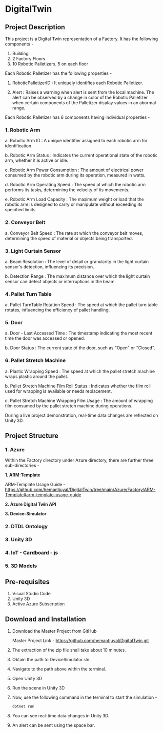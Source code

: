 # DigitalTwin

## Project Description

This project is a Digital Twin representation of a Factory. It has the following components -  

1. Building
2. 2 Factory Floors
3. 10 Robotic Palletizers, 5 on each floor

Each Robotic Palletizer has the following properties - 
1. RoboticPalletizerID : It uniquely identifies each Robotic Palletizer.
   
2. Alert : Raises a warning when alert is sent from the local machine. The alert can be observed by a change in color of the Robotic Palletizer when certain components of the Palletizer display values in an abormal range. 

Each Robotic Palletizer has 6 components having individual properties - 

### 1. Robotic Arm
   
   a. Robotic Arm ID : A unique identifier assigned to each robotic arm for identification.

   b. Robotic Arm Status : Indicates the current operational state of the robotic arm, whether it is active or idle.
   
   c. Robotic Arm Power Consumption : The amount of electrical power consumed by the robotic arm during its operation, measured in watts.
   
   d. Robotic Arm Operating Speed : The speed at which the robotic arm performs its tasks, determining the velocity of its movements.
   
   e. Robotic Arm Load Capacity : The maximum weight or load that the robotic arm is designed to carry or manipulate without exceeding its specified limits.

### 2. Conveyor Belt
   
   a. Conveyor Belt Speed : The rate at which the conveyor belt moves, determining the speed of material or objects being transported.

### 3. Light Curtain Sensor
   
   a. Beam Resolution : The level of detail or granularity in the light curtain sensor's detection, influencing its precision.
   
   b. Detection Range : The maximum distance over which the light curtain sensor can detect objects or interruptions in the beam.

### 4. Pallet Turn Table
   
   a. Pallet TurnTable Rotation Speed : The speed at which the pallet turn table rotates, influencing the efficiency of pallet handling.

### 5. Door
    
   a. Door - Last Accessed Time : The timestamp indicating the most recent time the door was accessed or opened. 
   
   b. Door Status : The current state of the door, such as "Open" or "Closed".

### 6. Pallet Stretch Machine
    
   a. Plastic Wrapping Speed : The speed at which the pallet stretch machine wraps plastic around the pallet.
   
   b. Pallet Stretch Machine Film Roll Status : Indicates whether the film roll used for wrapping is available or needs replacement.
   
   c. Pallet Stretch Machine Wrapping Film Usage : The amount of wrapping film consumed by the pallet stretch machine during operations.
   
During a live project demonstration, real-time data changes are reflected on Unity 3D. 

## Project Structure

### 1. Azure

Within the Factory directory under Azure directory, there are further three sub-directories - 

**1. ARM-Template**

ARM-Template Usage Guide - https://github.com/hemantjuyal/DigitalTwin/tree/main/Azure/Factory/ARM-Template#arm-template-usage-guide
   
**2. Azure Digital Twin API**
   
**3. Device-Simulator**

### 2. DTDL Ontology

### 3. Unity 3D

### 4. IoT - Cardboard - js

### 5. 3D Models

## Pre-requisites
1. Visual Studio Code
2. Unity 3D
3. Active Azure Subscription

## Download and Installation

1. Download the Master Project from GitHub

   Master Project Link - https://github.com/hemantjuyal/DigitalTwin.git
   
2. The extraction of the zip file shall take about 10 minutes.
3. Obtain the path to DeviceSimulator.sln
4. Navigate to the path above within the terminal.
5. Open Unity 3D
6. Run the scene in Unity 3D
7. Now, use the following command in the terminal to start the simulation -

   ```powershell
   dotnet run

9. You can see real-time data changes in Unity 3D.
10. An alert can be sent using the space bar. 
